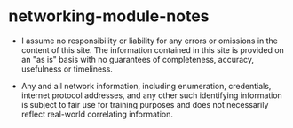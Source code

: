 # networking-module-notes

- I assume no responsibility or liability for any errors or omissions in the content of this site. The information contained in this site is provided on an "as is" basis with no guarantees of completeness, accuracy, usefulness or timeliness.

- Any and all network information, including enumeration, credentials, internet protocol addresses, and any other such identifying information is subject to fair use for training purposes and does not necessarily reflect real-world correlating information.
